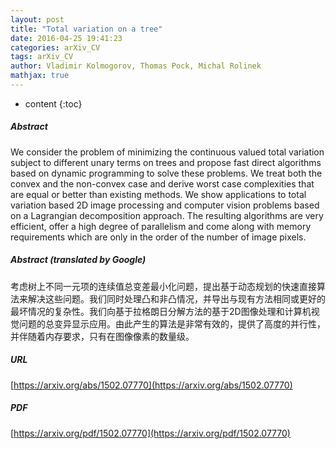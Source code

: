 ```yaml
---
layout: post
title: "Total variation on a tree"
date: 2016-04-25 19:41:23
categories: arXiv_CV
tags: arXiv_CV
author: Vladimir Kolmogorov, Thomas Pock, Michal Rolinek
mathjax: true
---
```


* content
{:toc}

##### Abstract
We consider the problem of minimizing the continuous valued total variation subject to different unary terms on trees and propose fast direct algorithms based on dynamic programming to solve these problems. We treat both the convex and the non-convex case and derive worst case complexities that are equal or better than existing methods. We show applications to total variation based 2D image processing and computer vision problems based on a Lagrangian decomposition approach. The resulting algorithms are very efficient, offer a high degree of parallelism and come along with memory requirements which are only in the order of the number of image pixels.

##### Abstract (translated by Google)
考虑树上不同一元项的连续值总变差最小化问题，提出基于动态规划的快速直接算法来解决这些问题。我们同时处理凸和非凸情况，并导出与现有方法相同或更好的最坏情况的复杂性。我们向基于拉格朗日分解方法的基于2D图像处理和计算机视觉问题的总变异显示应用。由此产生的算法是非常有效的，提供了高度的并行性，并伴随着内存要求，只有在图像像素的数量级。

##### URL
[https://arxiv.org/abs/1502.07770](https://arxiv.org/abs/1502.07770)

##### PDF
[https://arxiv.org/pdf/1502.07770](https://arxiv.org/pdf/1502.07770)

